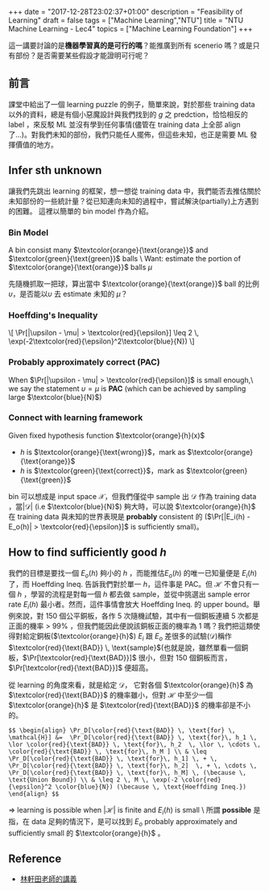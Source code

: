 +++
date = "2017-12-28T23:02:37+01:00"
description = "Feasibility of Learning"
draft = false
tags = ["Machine Learning","NTU"]
title =  "NTU Machine Learning - Lec4"
topics = ["Machine Learning Foundation"]
+++

這一講要討論的是**機器學習真的是可行的嗎**？能推廣到所有 scenerio 嗎？或是只有部份？是否需要某些假設才能證明可行呢？

<!--more-->

## 前言

課堂中給出了一個 learning puzzle 的例子，簡單來說，對於那些 training data 以外的資料，總是有個小惡魔設計與我們找到的 <span>$g$</span> 之 predction，恰恰相反的 label ，來反駁 ML 並沒有學到任何事情(儘管在 training data 上全部 align 了...)。對我們未知的部份，我們只能任人擺佈，但這些未知，也正是需要 ML 發揮價值的地方。

## Infer sth unknown
讓我們先跳出 learning 的框架，想一想從 training data 中，我們能否去推估關於未知部份的一些統計量？從已知連向未知的過程中，嘗試解決(partially)上方遇到的困難。
這裡以簡單的 bin model 作為介紹。

### Bin Model
A bin consist many <span>$\textcolor{orange}{\text{orange}}$</span> and <span>$\textcolor{green}{\text{green}}$</span> balls \\
Want: estimate the portion of <span>$\textcolor{orange}{\text{orange}}$</span> balls <span>$\mu$</span>

先隨機抓取一把球，算出當中 <span>$\textcolor{orange}{\text{orange}}$</span> ball 的比例 <span>$\upsilon$</span>，是否能以<span>$\upsilon$</span> 去 estimate 未知的 <span>$\mu$</span>？

### Hoeffding's Inequality
<div>
\[
\Pr[|\upsilon - \mu| > \textcolor{red}{\epsilon}] \leq 2 \,
\exp(-2\textcolor{red}{\epsilon}^2\textcolor{blue}{N})
\]
</div>

### Probably approximately correct (PAC)
When <span>$\Pr[|\upsilon - \mu| > \textcolor{red}{\epsilon}]$</span> is small enough,\\
we say the statement <span>$\upsilon = \mu$</span> is **PAC** (which can
be achieved by sampling large <span>$\textcolor{blue}{N}$</span>)

### Connect with learning framework
Given fixed hypothesis function <span>$\textcolor{orange}{h}(x)$</span>

* <span>$h$</span> is <span>$\textcolor{orange}{\text{wrong}}$</span>，mark as
  <span>$\textcolor{orange}{\text{orange}}$</span>
* <span>$h$</span> is <span>$\textcolor{green}{\text{correct}}$</span>，mark as
  <span>$\textcolor{green}{\text{green}}$</span>

bin 可以想成是 input space <span>$\mathcal{X}$</span>，但我們僅從中 sample 出
<span>$\mathcal{D}$</span> 作為 training data ，當<span>$|\mathcal{D}|$</span> (i.e <span>$\textcolor{blue}{N}$</span>) 夠大時，可以說 <span>$\textcolor{orange}{h}$</span> 在 training data 與未知的世界表現是 **probably** consistent 的 (<span>$\Pr[|E_i(h) - E_o(h)| > \textcolor{red}{\epsilon}]$</span> is sufficiently small)。

## How to find sufficiently good <span>$h$</span>
我們的目標是要找一個 <span>$E_o(h)$</span> 夠小的 <span>$h$</span> ，而能推估<span>$E_o(h)$</span> 的唯一已知量便是 <span>$E_i(h)$</span> 了，而 Hoeffding Ineq. 告訴我們對於單一 <span>$h$</span>，這件事是 PAC。但 <span>$\mathcal{H}$</span> 不會只有一個 <span>$h$</span> ，學習的流程是對每一個 <span>$h$</span> 都去做 sample，並從中挑選出 sample error rate <span>$E_i(h)$</span> 最小者。然而，這件事情會放大 Hoeffding Ineq. 的 upper bound。舉例來說，對 150 個公平銅板，各作 5 次隨機試驗，其中有一個銅板連續 5 次都是正面的機率 > 99% ，但我們能因此便說該銅板正面的機率為 1 嗎？我們把這類使得對給定銅板(<span>$\textcolor{orange}{h}$</span>) <span>$E_i$</span> 跟 <span>$E_o$</span> 差很多的試驗(<span>$\mathcal{D}$</span>)稱作 <span>$\textcolor{red}{\text{BAD}} \, \text{sample}$</span>(也就是說，雖然單看一個銅板，<span>$\Pr[\textcolor{red}{\text{BAD}}]$</span> 很小，但對 150 個銅板而言， <span>$\Pr[\textcolor{red}{\text{BAD}}]$</span> 便超高。

從 learning 的角度來看，就是給定 <span>$\mathcal{D}$</span>， 它對各個 <span>$\textcolor{orange}{h}$</span> 為 <span>$\textcolor{red}{\text{BAD}}$</span> 的機率雖小，但對 <span>$\mathcal{H}$</span> 中至少一個 <span>$\textcolor{orange}{h}$</span> 是 <span>$\textcolor{red}{\text{BAD}}$</span> 的機率卻是不小的。

``$$
\begin{align}
\Pr_D[\color{red}{\text{BAD}} \, \text{for} \, \mathcal{H}] &= 
\Pr_D[\color{red}{\text{BAD}} \, \text{for}\, h_1 \, \lor \color{red}{\text{BAD}} \, \text{for}\, h_2  \, \lor \, \cdots \, \color{red}{\text{BAD}} \, \text{for}\, h_M ] \\
& \leq \Pr_D[\color{red}{\text{BAD}} \, \text{for}\, h_1] \, + \, \Pr_D[\color{red}{\text{BAD}} \, \text{for}\, h_2]  \, + \, \cdots \, \Pr_D[\color{red}{\text{BAD}} \, \text{for}\, h_M] \, (\because \, \text{Union Bound}) \\
& \leq 2 \, M \, \exp(-2 \color{red}{\epsilon}^2 \color{blue}{N}) (\because \, \text{Hoeffding Ineq.})
\end{align}
$$``


<span>$\Rightarrow$</span> learning is possible when <span>$|\mathcal{H}|$</span> is finite and <span>$E_i(h)$</span> is small \\
所謂 **possible** 是指，在 data 足夠的情況下，是可以找到 <span>$E_o$</span>
probably approximately and sufficiently small 的 <span>$\textcolor{orange}{h}$</span> 。

## Reference

* [林軒田老師的講義](https://www.csie.ntu.edu.tw/~htlin/course/ml15fall/doc/04_handout.pdf)
